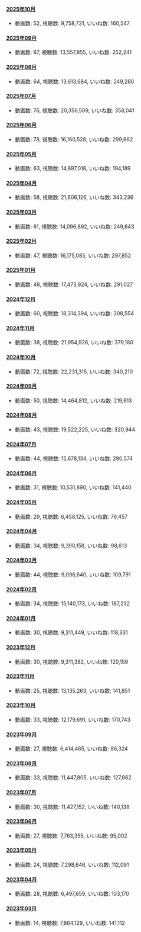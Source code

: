 #### [2025年10月](videos/202510 "wikilink")

-   動画数: 52, 視聴数: 9,758,721, いいね数: 160,547

#### [2025年09月](videos/202509 "wikilink")

-   動画数: 87, 視聴数: 13,557,855, いいね数: 252,241

#### [2025年08月](videos/202508 "wikilink")

-   動画数: 64, 視聴数: 13,613,684, いいね数: 249,280

#### [2025年07月](videos/202507 "wikilink")

-   動画数: 76, 視聴数: 20,356,509, いいね数: 358,041

#### [2025年06月](videos/202506 "wikilink")

-   動画数: 78, 視聴数: 16,160,528, いいね数: 299,662

#### [2025年05月](videos/202505 "wikilink")

-   動画数: 63, 視聴数: 14,897,018, いいね数: 194,189

#### [2025年04月](videos/202504 "wikilink")

-   動画数: 58, 視聴数: 21,606,126, いいね数: 343,236

#### [2025年03月](videos/202503 "wikilink")

-   動画数: 61, 視聴数: 14,096,892, いいね数: 249,643

#### [2025年02月](videos/202502 "wikilink")

-   動画数: 47, 視聴数: 16,175,085, いいね数: 297,852

#### [2025年01月](videos/202501 "wikilink")

-   動画数: 48, 視聴数: 17,473,924, いいね数: 291,027

#### [2024年12月](videos/202412 "wikilink")

-   動画数: 60, 視聴数: 18,314,394, いいね数: 308,554

#### [2024年11月](videos/202411 "wikilink")

-   動画数: 38, 視聴数: 21,954,926, いいね数: 379,180

#### [2024年10月](videos/202410 "wikilink")

-   動画数: 72, 視聴数: 22,231,315, いいね数: 340,210

#### [2024年09月](videos/202409 "wikilink")

-   動画数: 50, 視聴数: 14,464,812, いいね数: 219,613

#### [2024年08月](videos/202408 "wikilink")

-   動画数: 43, 視聴数: 19,522,225, いいね数: 320,944

#### [2024年07月](videos/202407 "wikilink")

-   動画数: 44, 視聴数: 15,678,134, いいね数: 290,574

#### [2024年06月](videos/202406 "wikilink")

-   動画数: 31, 視聴数: 10,531,890, いいね数: 141,440

#### [2024年05月](videos/202405 "wikilink")

-   動画数: 29, 視聴数: 6,458,125, いいね数: 79,457

#### [2024年04月](videos/202404 "wikilink")

-   動画数: 34, 視聴数: 9,390,158, いいね数: 98,613

#### [2024年03月](videos/202403 "wikilink")

-   動画数: 44, 視聴数: 9,096,640, いいね数: 109,791

#### [2024年02月](videos/202402 "wikilink")

-   動画数: 34, 視聴数: 15,140,173, いいね数: 187,232

#### [2024年01月](videos/202401 "wikilink")

-   動画数: 30, 視聴数: 9,311,449, いいね数: 118,331

#### [2023年12月](videos/202312 "wikilink")

-   動画数: 30, 視聴数: 9,311,382, いいね数: 120,159

#### [2023年11月](videos/202311 "wikilink")

-   動画数: 25, 視聴数: 13,135,263, いいね数: 141,851

#### [2023年10月](videos/202310 "wikilink")

-   動画数: 33, 視聴数: 12,179,691, いいね数: 170,743

#### [2023年09月](videos/202309 "wikilink")

-   動画数: 27, 視聴数: 6,414,465, いいね数: 86,324

#### [2023年08月](videos/202308 "wikilink")

-   動画数: 33, 視聴数: 11,447,805, いいね数: 127,662

#### [2023年07月](videos/202307 "wikilink")

-   動画数: 30, 視聴数: 11,427,152, いいね数: 140,138

#### [2023年06月](videos/202306 "wikilink")

-   動画数: 27, 視聴数: 7,763,355, いいね数: 95,002

#### [2023年05月](videos/202305 "wikilink")

-   動画数: 24, 視聴数: 7,298,646, いいね数: 112,091

#### [2023年04月](videos/202304 "wikilink")

-   動画数: 28, 視聴数: 6,497,659, いいね数: 103,170

#### [2023年03月](videos/202303 "wikilink")

-   動画数: 14, 視聴数: 7,864,129, いいね数: 141,112


